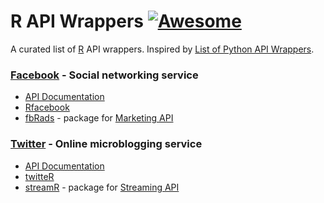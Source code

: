 R API Wrappers [![Awesome](https://cdn.rawgit.com/sindresorhus/awesome/d7305f38d29fed78fa85652e3a63e154dd8e8829/media/badge.svg)](https://github.com/sindresorhus/awesome)
===
A curated list of [R](https://www.r-project.org/) API wrappers. Inspired by [List of Python API Wrappers](https://github.com/realpython/list-of-python-api-wrappers).

### [Facebook](http://facebook.com/) -  Social networking service
- [API Documentation](https://developers.facebook.com/)
- [Rfacebook](https://github.com/pablobarbera/Rfacebook)
- [fbRads](https://github.com/cardcorp/fbRads) - package for [Marketing API](https://developers.facebook.com/docs/marketing-apis)

### [Twitter](http://twitter.com/) - Online microblogging service
- [API Documentation](https://dev.twitter.com/docs/twitter-libraries)
- [twitteR](https://github.com/geoffjentry/twitteR)
- [streamR](https://github.com/pablobarbera/streamR) - package for [Streaming API](https://dev.twitter.com/docs/streaming-apis)